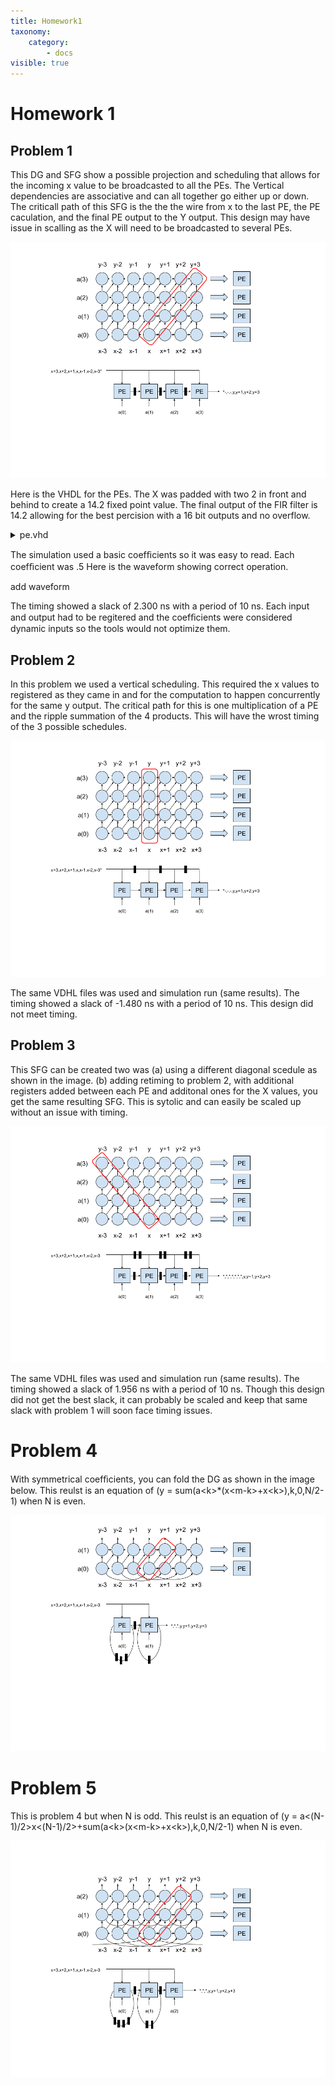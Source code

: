 ```yaml
---
title: Homework1
taxonomy:
    category:
        - docs
visible: true
---
```


# Homework 1

## Problem 1

This DG and SFG show a possible projection and scheduling that allows for the incoming x value to be broadcasted to all the PEs.
The Vertical dependencies are associative and can all together go either up or down.
The criticall path of this SFG is the the the wire from x to the last PE, the PE caculation, and the final PE output to the Y output.
This design may have issue in scalling as the X will need to be broadcasted to several PEs.

![dg#1](DG_1.png)

Here is the VHDL for the PEs.
The X was padded with two 2 in front and behind to create a 14.2 fixed point value.
The final output of the FIR filter is 14.2 allowing for the best percision with a 16 bit outputs and no overflow.

<details><summary>pe.vhd</summary>
<p>
  
<pre><code class="vhdl">
library IEEE;
use IEEE.STD_LOGIC_1164.ALL;
use IEEE.NUMERIC_STD.ALL;

entity pe is
    Port ( 
           x : in STD_LOGIC_VECTOR (11 downto 0);
           b : in STD_LOGIC_VECTOR (15 downto 0);
           a : in STD_LOGIC_VECTOR (15 downto 0);
           y : out STD_LOGIC_VECTOR (15 downto 0));
end pe;

architecture Behavioral of pe is
signal product : std_logic_vector (31 downto 0);
signal pad_x : std_logic_vector (15 downto 0);
begin

pad_x &lt;= "00" &amp; x &amp; "00";
product &lt;= std_logic_vector(unsigned(pad_x)*unsigned(a));
y &lt;= std_logic_vector(unsigned(b) + unsigned(product(31 downto 16)));


end Behavioral;
</code></pre>
</p>
</details>


The simulation used a basic coefﬁcients so it was easy to read.
Each coefﬁcient was .5
Here is the waveform showing correct operation.

add waveform

The timing showed a slack of 2.300 ns with a period of 10 ns.
Each input and output had to be regitered and the coefﬁcients were considered dynamic inputs so the tools would not optimize them.

## Problem 2
In this problem we used a vertical scheduling.
This required the x values to registered as they came in and for the computation to happen concurrently for the same y output.
The critical path for this is one multiplication of a PE and the ripple summation of the 4 products.
This will have the wrost timing of the 3 possible schedules.

![dg#2](DG_2.png)

The same VDHL files was used and simulation run (same results).
The timing showed a slack of -1.480 ns with a period of 10 ns.
This design did not meet timing.

## Problem 3

This SFG can be created two was (a) using a different diagonal scedule as shown in the image.
(b) adding retiming to problem 2, with additional registers added between each PE and additonal ones for the X values, you get the same resulting SFG.
This is sytolic and can easily be scaled up without an issue with timing.

![dg#3](DG_3.png)

The same VDHL files was used and simulation run (same results).
The timing showed a slack of 1.956 ns with a period of 10 ns.
Though this design did not get the best slack, it can probably be scaled and keep that same slack with problem 1 will soon face timing issues.

# Problem 4

With symmetrical coefﬁcients, you can fold the DG as shown in the image below.
This reulst is an equation of (y = sum(a&lt;k&gt;*(x&lt;m-k&gt;+x&lt;k&gt;),k,0,N/2-1) when N is even.

![dg#4](DG_4.png)

# Problem 5

This is problem 4 but when N is odd.
This reulst is an equation of (y = a&lt;(N-1)/2&gt;x&lt;(N-1)/2&gt;+sum(a&lt;k&gt;(x&lt;m-k&gt;+x&lt;k&gt;),k,0,N/2-1) when N is even.

![dg#5](DG_5.png)
